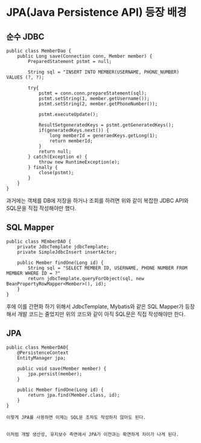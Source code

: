 # JPA(Java Persistence API) 등장 배경

## 순수 JDBC 

```
public class MemberDao {
    public Long save(Connection conn, Member member) {
        PreparedStatement pstmt = null;

        String sql = "INSERT INTO MEMBER(USERNAME, PHONE_NUMBER) VALUES (?, ?);

        try{
            pstmt = conn.conn.prepareStatement(sql);
            pstmt.setString(1, member.getUsername());
            pstmt.setString(2, member.getPhoneNumber());

            pstmt.executeUpdate();

            ResultSetgeneratedKeys = pstmt.getGeneratedKeys();
            if(generatedKeys.next()) {
                long memberId = generaedKeys.getLong(1);
                return memberId;
            }
            return null;
        } catch(Exception e) {
            throw new RuntimeException(e);
        } finally {
            close(pstmt);
        }
    }
}
```

과거에는 객체를 DB에 저장을 하거나 조회를 하려면 위와 같이 복잡한 JDBC API와 SQL문을 직접 작성해야만 했다.

## SQL Mapper

```
public class MEmberDAO {
    private JdbcTemplate jdbcTemplate;
    private SimpleJdbcInsert insertActor;

    public Member findOne(Long id) {
        String sql = "SELECT MEMBER ID, USERNAME, PHONE NUMBER FROM MEMBER WHERE ID = ?"
        return jdbcTemplate.queryForObject(sql, new BeanPropertyRowMapper<Member>(), id);
    }
}
```

후에 이를 간편화 하기 위해서 JdbcTemplate, Mybatis와 같은 SQL Mapper가 등장해서 개발 코드는 줄었지만 위의 코드와 같이 아직 SQL문은 직접 작성해야만 한다.

## JPA

```
public class MemberDAO{
    @PersistenceContext
    EntityManager jpa;

    public void save(Member member) {
        jpa.persist(member);
    }

    public Member findOne(Long id) {
        return jpa.find(Member.class, id);
    }
}

이렇게 JPA를 사용하면 이제는 SQL문 조차도 작성하지 않아도 된다.


이처럼 개발 생산성, 유지보수 측면에서 JPA가 이전과는 확연하게 차이가 나게 된다.